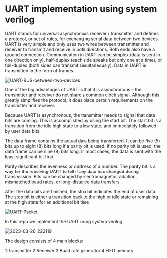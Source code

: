# UART implementation using system verilog

UART stands for universal asynchronous receiver / transmitter and defines a protocol, or set of rules, for exchanging serial data between two devices. UART is very simple and only uses two wires between transmitter and receiver to transmit and receive in both directions. Both ends also have a ground connection. Communication in UART can be simplex (data is sent in one direction only), half-duplex (each side speaks but only one at a time), or full-duplex (both sides can transmit simultaneously). Data in UART is transmitted in the form of frames.

![UART-BUS-between-two-devices](https://user-images.githubusercontent.com/110913003/228015604-ed3caf31-eb26-4deb-af11-e65b192e56c2.jpg)


One of the big advantages of UART is that it is asynchronous – the transmitter and receiver do not share a common clock signal. Although this greatly simplifies the protocol, it does place certain requirements on the transmitter and receiver.

Because UART is asynchronous, the transmitter needs to signal that data bits are coming. This is accomplished by using the start bit. The start bit is a transition from the idle high state to a low state, and immediately followed by user data bits.

The data frame contains the actual data being transferred. It can be five (5) bits up to eight (8) bits long if a parity bit is used. If no parity bit is used, the data frame can be nine (9) bits long. In most cases, the data is sent with the least significant bit first.

Parity describes the evenness or oddness of a number. The parity bit is a way for the receiving UART to tell if any data has changed during transmission. Bits can be changed by electromagnetic radiation, mismatched baud rates, or long-distance data transfers.

After the data bits are finished, the stop bit indicates the end of user data. The stop bit is either a transition back to the high or idle state or remaining at the high state for an additional bit time

![UART-Packet](https://user-images.githubusercontent.com/110913003/228015690-086d9928-ff8d-4e99-b1ed-a75dba1f6291.png)


In this repo we implement the UART using system verilog


![2023-03-26_222119](https://user-images.githubusercontent.com/110913003/228015964-124af970-1049-4838-beea-bcf35cd02f59.png)


The design consists of 4 main blocks:

1.Transmitter
2.Receiver
3.Buad rate generator
4.FIFO memory
